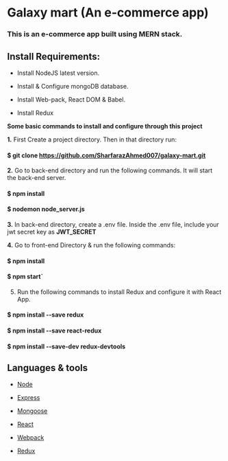 
# Galaxy mart (An e-commerce app)


### This is an e-commerce app built using MERN stack.
  

## Install Requirements:

- Install NodeJS latest version.

- Install & Configure mongoDB database.

- Install Web-pack, React DOM & Babel.

- Install Redux

  

  

**Some basic commands to install and configure through this project**

  

**1.**   First Create a project directory. Then in that directory run:

  

#### $ git clone https://github.com/SharfarazAhmed007/galaxy-mart.git

  

**2.** Go to back-end directory and run the following commands. It will start the back-end server.

  
  #### $ npm install

  

#### $ nodemon node_server.js

**3.** In back-end directory, create a .env file. Inside the .env file, include your jwt secret key as **JWT_SECRET**

  

  

  

**4.** Go to front-end Directory & run the following commands:

#### $ npm install

#### $ npm start`

5. Run the following commands to install Redux and configure it with React App.

#### $ npm install --save redux

#### $ npm install --save react-redux

#### $ npm install --save-dev redux-devtools

  

## Languages & tools

  

- [Node](https://nodejs.org/en/)

  

- [Express](https://expressjs.com/)

  

- [Mongoose](https://mongoosejs.com/)

  

- [React](https://reactjs.org/)

 
- [Webpack](https://webpack.js.org/)
   
- [Redux](https://redux.js.org/)
